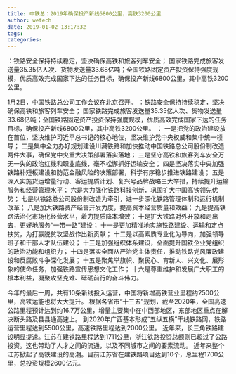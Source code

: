 ```yaml
---
title: 中铁总：2019年确保投产新线6800公里，高铁3200公里
author: wetech
date: 2019-01-02 13:17:32
tags: 
categories: 
---
```

：铁路安全保持持续稳定，坚决确保高铁和旅客列车安全； 国家铁路完成旅客发送量35.35亿人次、货物发送量33.68亿吨；全国铁路固定资产投资保持强度规模，优质高效完成国家下达的任务目标，确保投产新线6800公里，其中高铁3200公里。
<!-- more -->
1月2日，中国铁路总公司工作会议在北京召开。
：铁路安全保持持续稳定，坚决确保高铁和旅客列车安全； 国家铁路完成旅客发送量35.35亿人次、货物发送量33.68亿吨；全国铁路固定资产投资保持强度规模，优质高效完成国家下达的任务目标，确保投产新线6800公里，其中高铁3200公里。
：
一是把党的政治建设放在首位，坚决维护习近平总书记的核心地位，坚决维护党中央权威和集中统一领导；
二是集中全力办好规划建设川藏铁路和加快推动中国铁路总公司股份制改造两件大事，确保党中央重大决策部署落实落地；
三是坚守高铁和旅客列车安全万无一失的政治红线和职业底线，毫不松懈抓好运输安全；
四是坚决落实中央加强铁路补短板建设和防范金融风险的决策部署，科学有序稳步推进铁路建设；
五是深入实施货运增量行动、客运提质计划、复兴号品牌战略三大举措，持续提升运输服务和经营管理水平；
六是大力强化铁路科技创新，巩固扩大中国高铁领先优势；
七是以铁路总公司股份制改造为牵引，进一步深化铁路管理体制和运行机制改革；
八是加大铁路资产经营开发力度，提高资本经营质量和效益；
九是提高铁路法治化市场化经营水平，着力提质降本增效；
十是扩大铁路对外开放和走出去，更好地服务“一带一路”建设；
十一是更加精准地实施铁路建设、运输和定点扶贫，为打赢脱贫攻坚战作出新贡献；
十二是以高素质专业化为导向，加强领导班子和干部人才队伍建设；
十三是加强组织体系建设，全面提升国铁企业党组织的政治功能和组织力；
十四是落实全面从严治党主体责任，推动铁路党风廉政建设和反腐败斗争深化发展；
十五是聚焦举旗帜、聚民心、育新人、兴文化、展形象的使命任务，加强铁路宣传思想文化工作；
十六是尊重维护和发展广大职工的根本利益，凝聚攻坚克难、砥砺前行的奋斗伟力。
 
 
今年的最后一周，共有10条新线投入运营，中国将新增高铁营业里程约2500公里，高铁运能也将大大提升。
根据各省市“十三五”规划，截至2020年，全国高速公路里程预计达到约16.7万公里，增量主要集中在中西部地区，东部地区重点在解决断头路及县县通高速上。
到2020年广西基本形成“五纵五横”干线铁路网，铁路运营里程达到5500公里，高速铁路里程达到2000公里。
近年来，长三角铁路建设明显提速。江苏在建铁路里程达到1711公里，浙江铁路投资总额则已超过了公路投资。这也带动了人才之间的流通，以及不同城市之间的要素流动。
近年来整个江苏掀起了高铁建设的高潮。目前江苏省在建铁路项目达到10个，总里程1700公里，总投资规模2600亿元。
